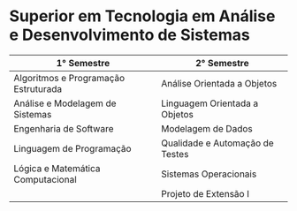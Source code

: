 # Superior em Tecnologia em Análise e Desenvolvimento de Sistemas

| 1° Semestre                          | 2° Semestre                     |
| ------------------------------------ | ------------------------------- |
| Algoritmos e Programação Estruturada | Análise Orientada a Objetos     |
| Análise e Modelagem de Sistemas      | Linguagem Orientada a Objetos   |
| Engenharia de Software               | Modelagem de Dados              |
| Linguagem de Programação             | Qualidade e Automação de Testes |
| Lógica e Matemática Computacional    | Sistemas Operacionais           |
|                                      | Projeto de Extensão I           |
